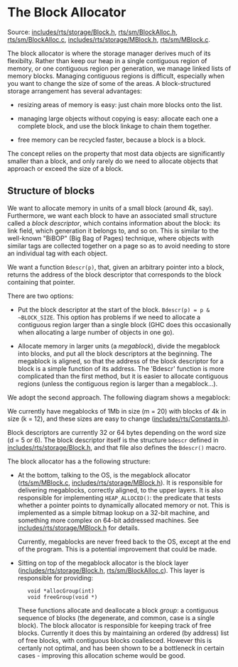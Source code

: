# The Block Allocator


Source: [includes/rts/storage/Block.h](/trac/ghc/browser/ghc/includes/rts/storage/Block.h), [rts/sm/BlockAlloc.h](/trac/ghc/browser/ghc/rts/sm/BlockAlloc.h), [rts/sm/BlockAlloc.c](/trac/ghc/browser/ghc/rts/sm/BlockAlloc.c), [includes/rts/storage/MBlock.h](/trac/ghc/browser/ghc/includes/rts/storage/MBlock.h), [rts/sm/MBlock.c](/trac/ghc/browser/ghc/rts/sm/MBlock.c).


The block allocator is where the storage manager derives much of its flexibilty.  Rather than keep our heap in a single contiguous region of memory, or one contiguous region per generation, we manage linked lists of memory blocks.  Managing contiguous regions is difficult, especially when you want to change the size of some of the areas.  A block-structured storage arrangement has several advantages:

- resizing areas of memory is easy: just chain more blocks onto the list.

- managing large objects without copying is easy: allocate each one a complete block, and use the block linkage to
  chain them together.

- free memory can be recycled faster, because a block is a block.


The concept relies on the property that most data objects are significantly smaller than a block, and only rarely do we need to allocate objects that approach or exceed the size of a block.

## Structure of blocks


We want to allocate memory in units of a small block (around 4k, say).  Furthermore, we want each block to have an associated small structure called a *block descriptor*, which contains information about the block: its link field, which generation it belongs to, and so on.  This is similar to the well-known "BiBOP" (Big Bag of Pages) technique, where objects with similar tags are collected together on a page so as to avoid needing to store an individual tag with each object.


We want a function `Bdescr(p)`, that, given an arbitrary pointer into a block, returns the address of the block descriptor that corresponds to the block containing that pointer.


There are two options:

- Put the block descriptor at the start of the block.  `Bdescr(p) = p & ~BLOCK_SIZE`.  This option has problems if
  we need to allocate a contiguous region larger than a single block (GHC does this occasionally when allocating
  a large number of objects in one go).

- Allocate memory in larger units (a *megablock*), divide the megablock into blocks, and put all the block
  descriptors at the beginning.  The megablock is aligned, so that the address of the block descriptor for
  a block is a simple function of its address.  The 'Bdescr' function is more complicated than the first
  method, but it is easier to allocate contiguous regions (unless the contiguous region is larger than
  a megablock...).


We adopt the second approach.  The following diagram shows a megablock:

[](/trac/ghc/attachment/wiki/Commentary/Rts/Storage/BlockAlloc/sm-block.png)


We currently have megablocks of 1Mb in size (m = 20) with blocks of 4k in size (k = 12), and these sizes are easy to change  ([includes/rts/Constants.h](/trac/ghc/browser/ghc/includes/rts/Constants.h)).  


Block descriptors are currently 32 or 64 bytes depending on the word size (d = 5 or 6).  The block descriptor itself is 
the structure `bdescr` defined in [includes/rts/storage/Block.h](/trac/ghc/browser/ghc/includes/rts/storage/Block.h), and that file also defines the `Bdescr()` macro.


The block allocator has a the following structure:

- At the bottom, talking to the OS, is the megablock allocator ([rts/sm/MBlock.c](/trac/ghc/browser/ghc/rts/sm/MBlock.c), [includes/rts/storage/MBlock.h](/trac/ghc/browser/ghc/includes/rts/storage/MBlock.h)).
  It is responsible for delivering megablocks, correctly aligned, to the upper layers.  It is also responsible for
  implementing `HEAP_ALLOCED()`: the predicate that tests whether a pointer points to dynamically allocated memory
  or not.  This is implemented as a simple bitmap lookup on a 32-bit machine, and something more complex on
  64-bit addressed machines.  See [includes/rts/storage/MBlock.h](/trac/ghc/browser/ghc/includes/rts/storage/MBlock.h) for details.

  Currently, megablocks are never freed back to the OS, except at the end of the program.  This is a potential
  improvement that could be made.

- Sitting on top of the megablock allocator is the block layer ([includes/rts/storage/Block.h](/trac/ghc/browser/ghc/includes/rts/storage/Block.h), [rts/sm/BlockAlloc.c](/trac/ghc/browser/ghc/rts/sm/BlockAlloc.c)).
  This layer is responsible for providing:

  ```wiki
     void *allocGroup(int)
     void freeGroup(void *)
  ```

  These functions allocate and deallocate a block *group*: a contiguous sequence of blocks (the degenerate, and common, case
  is a single block).  The block allocator is responsible for keeping track of free blocks.  Currently it does this by
  maintaining an ordered (by address) list of free blocks, with contiguous blocks coallesced.  However this is certanly
  not optimal, and has been shown to be a bottleneck in certain cases - improving this allocation scheme would be good.
